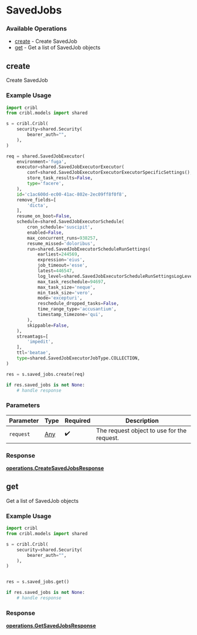# SavedJobs

### Available Operations

* [create](#create) - Create SavedJob
* [get](#get) - Get a list of SavedJob objects

## create

Create SavedJob

### Example Usage

```python
import cribl
from cribl.models import shared

s = cribl.Cribl(
    security=shared.Security(
        bearer_auth="",
    ),
)

req = shared.SavedJobExecutor(
    environment='fuga',
    executor=shared.SavedJobExecutorExecutor(
        conf=shared.SavedJobExecutorExecutorExecutorSpecificSettings(),
        store_task_results=False,
        type='facere',
    ),
    id='c1ac600d-ec00-41ac-802e-2ec09ff8f0f8',
    remove_fields=[
        'dicta',
    ],
    resume_on_boot=False,
    schedule=shared.SavedJobExecutorSchedule(
        cron_schedule='suscipit',
        enabled=False,
        max_concurrent_runs=938257,
        resume_missed='doloribus',
        run=shared.SavedJobExecutorScheduleRunSettings(
            earliest=244569,
            expression='eius',
            job_timeout='esse',
            latest=446547,
            log_level=shared.SavedJobExecutorScheduleRunSettingsLogLevel.DEBUG,
            max_task_reschedule=94697,
            max_task_size='neque',
            min_task_size='vero',
            mode='excepturi',
            reschedule_dropped_tasks=False,
            time_range_type='accusantium',
            timestamp_timezone='qui',
        ),
        skippable=False,
    ),
    streamtags=[
        'impedit',
    ],
    ttl='beatae',
    type=shared.SavedJobExecutorJobType.COLLECTION,
)

res = s.saved_jobs.create(req)

if res.saved_jobs is not None:
    # handle response
```

### Parameters

| Parameter                                  | Type                                       | Required                                   | Description                                |
| ------------------------------------------ | ------------------------------------------ | ------------------------------------------ | ------------------------------------------ |
| `request`                                  | [Any](../../models//.md)                   | :heavy_check_mark:                         | The request object to use for the request. |


### Response

**[operations.CreateSavedJobsResponse](../../models/operations/createsavedjobsresponse.md)**


## get

Get a list of SavedJob objects

### Example Usage

```python
import cribl
from cribl.models import shared

s = cribl.Cribl(
    security=shared.Security(
        bearer_auth="",
    ),
)


res = s.saved_jobs.get()

if res.saved_jobs is not None:
    # handle response
```


### Response

**[operations.GetSavedJobsResponse](../../models/operations/getsavedjobsresponse.md)**

